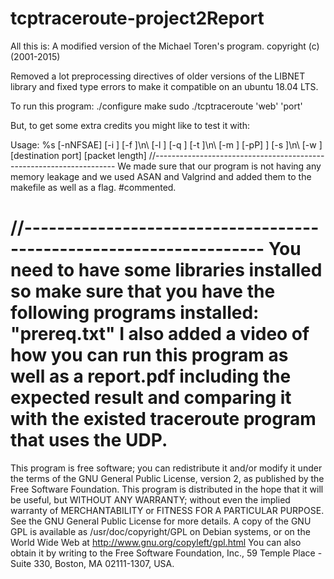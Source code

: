 # tcptraceroute-project2Report

All this is: A modified version of the Michael Toren's program. copyright (c) (2001-2015)

 Removed a lot preprocessing directives of older versions of the LIBNET library and fixed type errors to make it compatible on an ubuntu 18.04 LTS. 

To run this program: ./configure make sudo ./tcptraceroute 'web' 'port' 

But, to get some extra credits you might like to test it with: 

Usage: 
%s [-nNFSAE] [-i ] [-f ]\n\ [-l ] [-q ] [-t ]\n\ [-m ] [-pP] ] [-s ]\n\ [-w ] [destination port] [packet length]
//-------------------------------------------------------------------- 
We made sure that our program is not having any memory leakage and we used ASAN and Valgrind and added them to the makefile as well as a flag. #commented. 

//------------------------------------------------------------------- 
You need to have some libraries installed so make sure that you have the following programs installed: "prereq.txt" I also added a video of how you can run this program as well as a report.pdf including the expected result and comparing it with the existed traceroute program that uses the UDP. 
===================================================================== 

This program is free software; you can redistribute it and/or modify it under the terms of the GNU General Public License, version 2, as published by the Free Software Foundation. This program is distributed in the hope that it will be useful, but WITHOUT ANY WARRANTY; without even the implied warranty of MERCHANTABILITY or FITNESS FOR A PARTICULAR PURPOSE. See the GNU General Public License for more details. A copy of the GNU GPL is available as /usr/doc/copyright/GPL on Debian systems, or on the World Wide Web at http://www.gnu.org/copyleft/gpl.html You can also obtain it by writing to the Free Software Foundation, Inc., 59 Temple Place - Suite 330, Boston, MA 02111-1307, USA.
